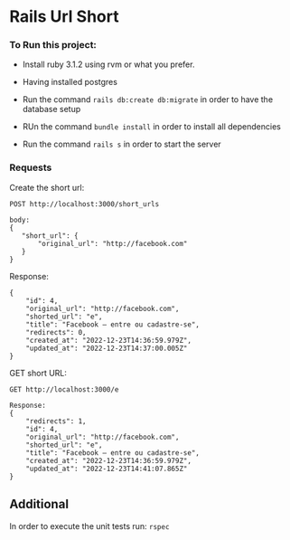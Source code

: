 # Rails Url Short

### To Run this project:
- Install ruby 3.1.2 using rvm or what you prefer.
- Having installed postgres

- Run the command `rails db:create db:migrate` in order to have the database setup
- RUn the command `bundle install` in order to install all dependencies
- Run the command `rails s` in order to start the server

### Requests
 Create the short url:
```
POST http://localhost:3000/short_urls

body:
{
   "short_url": {
       "original_url": "http://facebook.com"
   }
}
```

Response:
```
{
    "id": 4,
    "original_url": "http://facebook.com",
    "shorted_url": "e",
    "title": "Facebook – entre ou cadastre-se",
    "redirects": 0,
    "created_at": "2022-12-23T14:36:59.979Z",
    "updated_at": "2022-12-23T14:37:00.005Z"
}
```

GET short URL:
```
GET http://localhost:3000/e

Response:
{
    "redirects": 1,
    "id": 4,
    "original_url": "http://facebook.com",
    "shorted_url": "e",
    "title": "Facebook – entre ou cadastre-se",
    "created_at": "2022-12-23T14:36:59.979Z",
    "updated_at": "2022-12-23T14:41:07.865Z"
}
```

## Additional
In order to execute the unit tests run: `rspec`
